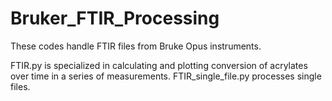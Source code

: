 # Bruker_FTIR_Processing

These codes handle FTIR files from Bruke Opus instruments.

FTIR.py is specialized in calculating and plotting conversion of acrylates over time in a series of measurements.
FTIR_single_file.py processes single files.
